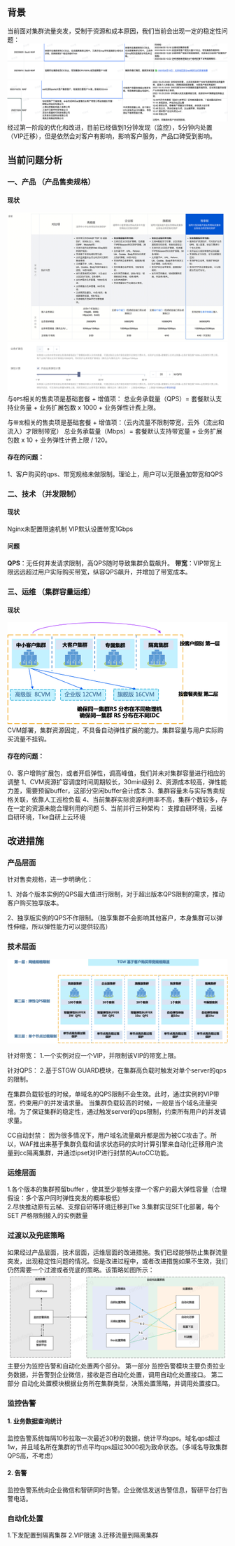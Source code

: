 ## 背景
当前面对集群流量突发，受制于资源和成本原因，我们当前会出现一定的稳定性问题：
![alt text](image.png)
![alt text](image-1.png)
经过第一阶段的优化和改进，目前已经做到1分钟发现（监控），5分钟内处置（VIP迁移），但是依然会对客户有影响，影响客户服务，产品口碑受到影响。
    
## 当前问题分析
### 一、产品 （产品售卖规格）
#### 现状
![alt text](image-2.png)
![alt text](image-3.png)
与`QPS`相关的售卖项是基础套餐 + 增值项：
总业务承载量（QPS）= 套餐默认支持业务量 + 业务扩展包数 x 1000 + 业务弹性计费上限。

与`带宽`相关的售卖项是基础套餐 + 增值项：（云内流量不限制带宽，云外（流出和流入）才限制带宽）
总业务承载量（Mbps）= 套餐默认支持带宽量 + 业务扩展包数 x 10 + 业务弹性计费上限 / 120。

#### 存在的问题：
1、客户购买的qps、带宽规格未做限制。理论上，用户可以无限叠加带宽和QPS

### 二、技术 （并发限制）
#### 现状
Nginx未配置限速机制
VIP默认设置带宽1Gbps

#### 问题
**QPS**：无任何并发请求限制，高QPS随时导致集群负载飙升。
**带宽**：VIP带宽上限远远超过用户实际购买带宽，纵容QPS飙升，并增加了带宽成本。

### 三、运维 （集群容量运维）
#### 现状
![alt text](image-4.png)
CVM部署，集群资源固定，不具备自动弹性扩展的能力。集群容量与用户实际购买流量不挂钩。

#### 存在的问题：
0、客户增购扩展包，或者开启弹性，调高峰值，我们并未对集群容量进行相应的调整
1、CVM资源扩容调度时间周期较长，30min级别
2、资源成本较高，弹性能力差，需要预留buffer，这部分空闲buffer会计成本
3、集群容量未与实际售卖规格关联，依靠人工巡检负载
4、当前集群实际资源利用率不高，集群个数较多，存在一定的资源未能合理利用的问题
5、当前并行三种架构： 支撑自研环境，云梯自研环境，Tke自研上云环境


## 改进措施
### 产品层面
针对售卖规格，进一步明确化：

1、对各个版本实例的QPS最大值进行限制，对于超出版本QPS限制的需求，推动客户购买独享版本。

2、独享版实例的QPS不作限制。（独享集群不会影响其他客户，本身集群可以弹性伸缩，所以弹性能力可以提供较高）

### 技术层面
![alt text](image-5.png)

针对带宽：
1.一个实例对应一个VIP，并限制该VIP的带宽上限。

针对QPS：
2.基于STGW GUARD模块，在集群高负载时触发对单个server的qps 的限制。 

在集群负载较低的时候，单域名的QPS限制不会生效。此时，通过实例的VIP带宽，约束用户的并发请求量。
当集群负载较高的时候，一般是当个域名流量突增。为了保证集群的稳定性，通过触发server的qps限制，约束所有用户的并发请求量。

CC自动封禁：
因为很多情况下，用户域名流量飙升都是因为被CC攻击了。所以，WAF推出来基于集群负载和请求状态码的实时计算引擎来自动化迁移用户流量到cc隔离集群，并通过ipset对IP进行封禁的AutoCC功能。


### 运维层面
1.各个版本的集群预留buffer ，使其至少能够支撑一个客户的最大弹性容量（合理假设：多个客户同时弹性突发的概率极低）           
2.尽快推动原有云梯、支撑自研等环境迁移到Tke
3.集群实现SET化部署，每个SET 严格限制接入的实例数量


### 过渡以及兜底策略
如果经过产品层面，技术层面，运维层面的改进措施。我们已经能够防止集群流量突发，出现稳定性问题的情况。但是改进过程中，或者改进措施如果不生效，我们仍然需要一个过渡或者兜底的策略。该策略如图所示：
![alt text](image-6.png) 
主要分为监控告警和自动化处置两个部分。
第一部分 监控告警模块主要负责拉业务数据，并告警到企业微信，接收是否自动化处置，调用自动化处置接口。
第二部分 自动化处置模块根据业务所在集群类型，决策处置策略，并调用处置接口。

### 监控告警
#### 1. 业务数据查询统计 
监控告警系统每隔10秒拉取一次最近30秒的数据，统计平均qps。域名qps超过1w，并且域名所在集群的节点平均qps超过3000视为致命状态。（多域名导致集群QPS高，不考虑）

#### 2. 告警
监控告警系统向企业微信和智研同时告警。企业微信发送告警信息，智研平台打告警电话。 

### 自动化处置
1.下发配置到隔离集群
2.VIP限速
3.迁移流量到隔离集群





